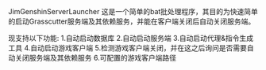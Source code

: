 JimGenshinServerLauncher
这是一个简单的bat批处理程序，其目的为快速简单的启动Grasscutter服务端及其依赖服务，并能在客户端关闭后自动关闭服务端。

现支持以下功能:
1.自动启动数据库
2.自动启动服务端
3.自动启动代理&指令生成工具
4.自动启动游戏客户端
5.检测游戏客户端关闭，并在这之后询问是否需要自动关闭服务端及其依赖服务
6.可配置的游戏客户端路径
